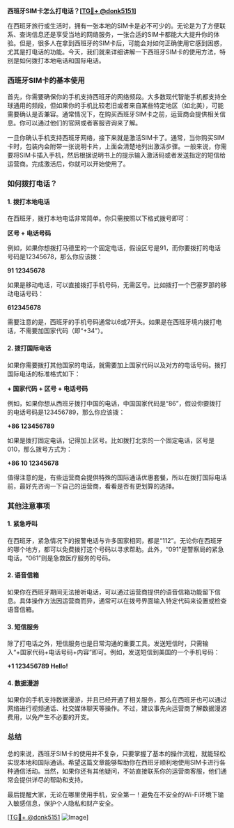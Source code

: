 **西班牙SIM卡怎么打电话？[[TG💪+ @donk5151](https://t.me/s/donk5151)]**

在西班牙旅行或生活时，拥有一张本地的SIM卡是必不可少的。无论是为了方便联系、查询信息还是享受当地的网络服务，一张合适的SIM卡都能大大提升你的体验。但是，很多人在拿到西班牙的SIM卡后，可能会对如何正确使用它感到困惑，尤其是打电话的功能。今天，我们就来详细讲解一下西班牙SIM卡的使用方法，特别是如何拨打本地电话和国际电话。

### 西班牙SIM卡的基本使用

首先，你需要确保你的手机支持西班牙的网络频段。大多数现代智能手机都支持全球通用的频段，但如果你的手机比较老旧或者来自某些特定地区（如北美），可能需要确认是否兼容。通常情况下，在购买西班牙SIM卡之前，运营商会提供相关信息。你可以通过他们的官网或者客服咨询来了解。

一旦你确认手机支持西班牙网络，接下来就是激活SIM卡了。通常，当你购买SIM卡时，包装内会附带一张说明卡片，上面会清楚地列出激活步骤。一般来说，你需要将SIM卡插入手机，然后根据说明书上的提示输入激活码或者发送指定的短信给运营商。完成激活后，你就可以开始使用了。

### 如何拨打电话？

#### 1. 拨打本地电话

在西班牙，拨打本地电话非常简单。你只需按照以下格式拨号即可：

**区号 + 电话号码**

例如，如果你想拨打马德里的一个固定电话，假设区号是91，而你要拨打的电话号码是12345678，那么你应该拨：

**91 12345678**

如果是移动电话，可以直接拨打手机号码，无需区号。比如拨打一个巴塞罗那的移动电话号码：

**612345678**

需要注意的是，西班牙的手机号码通常以6或7开头。如果是在西班牙境内拨打电话，不需要加国家代码（即“+34”）。

#### 2. 拨打国际电话

如果你需要拨打其他国家的电话，就需要加上国家代码以及对方的电话号码。拨打国际电话的标准格式如下：

**+ 国家代码 + 区号 + 电话号码**

例如，如果你想从西班牙拨打中国的电话，中国国家代码是“86”，假设你要拨打的电话号码是123456789，那么你应该拨：

**+86 123456789**

如果是拨打固定电话，记得加上区号。比如拨打北京的一个固定电话，区号是010，那么拨号方式为：

**+86 10 12345678**

值得注意的是，有些运营商会提供特殊的国际通话优惠套餐，所以在拨打国际电话前，最好先咨询一下自己的运营商，看看是否有更划算的选择。

### 其他注意事项

#### 1. 紧急呼叫

在西班牙，紧急情况下的报警电话与许多国家相同，都是“112”。无论你在西班牙的哪个地方，都可以免费拨打这个号码以寻求帮助。此外，“091”是警察局的紧急电话，“061”则是急救医疗服务的号码。

#### 2. 语音信箱

如果你在西班牙期间无法接听电话，可以通过运营商提供的语音信箱功能留下信息。具体操作方法因运营商而异，通常可以在拨号界面输入特定代码来设置或检查语音信箱。

#### 3. 短信服务

除了打电话之外，短信服务也是日常沟通的重要工具。发送短信时，只需输入“+国家代码+电话号码+内容”即可。例如，发送短信到美国的一个手机号码：

**+1 123456789 Hello!**

#### 4. 数据漫游

如果你的手机支持数据漫游，并且已经开通了相关服务，那么在西班牙也可以通过网络进行视频通话、社交媒体聊天等操作。不过，建议事先向运营商了解数据漫游费用，以免产生不必要的开支。

### 总结

总的来说，西班牙SIM卡的使用并不复杂，只要掌握了基本的操作流程，就能轻松实现本地和国际通话。希望这篇文章能够帮助你在西班牙顺利地使用SIM卡进行各种通信活动。当然，如果你还有其他疑问，不妨直接联系你的运营商客服，他们通常会提供详尽的帮助和支持。

最后提醒大家，无论在哪里使用手机，安全第一！避免在不安全的Wi-Fi环境下输入敏感信息，保护个人隐私和财产安全。

[[TG💪+ @donk5151](https://t.me/s/donk5151) ![Image](https://i.postimg.cc/rwNCRYN7/Snipaste-2025-04-30-17-27-05.png)]